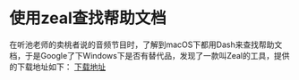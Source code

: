 # 使用zeal查找帮助文档

在听池老师的卖桃者说的音频节目时，了解到macOS下都用Dash来查找帮助文档，于是Google了下Windows下是否有替代品，发现了一款叫Zeal的工具，提供的下载地址如下： [下载地址](https://zealdocs.org/)